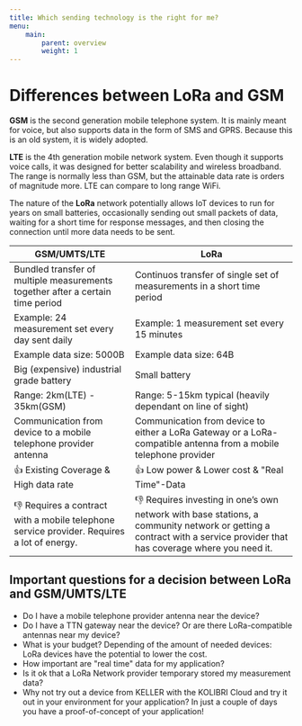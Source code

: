 ```yaml
---
title: Which sending technology is the right for me?
menu:
    main:
        parent: overview
        weight: 1
---
```


# Differences between LoRa and GSM

**GSM** is the second generation mobile telephone system. It is mainly meant for voice, but also supports data in the form of SMS and GPRS. Because this is an old system, it is widely adopted.

**LTE** is the 4th generation mobile network system. Even though it supports voice calls, it was designed for better scalability and wireless broadband. The range is normally less than GSM, but the attainable data rate is orders of magnitude more. LTE can compare to long range WiFi.

The nature of the **LoRa** network potentially allows IoT devices to run for years on small batteries, occasionally sending out small packets of data, waiting for a short time for response messages, and then closing the connection until more data needs to be sent.

GSM/UMTS/LTE    | LoRa
--------|------
| Bundled transfer of multiple measurements together after a certain time period | Continuos transfer of single set of measurements in a short time period | 
| Example: 24 measurement set every day sent daily | Example: 1 measurement set every 15 minutes | 
| Example data size: 5000B  | Example data size: 64B | 
| Big (expensive) industrial grade battery | Small battery  | 
| Range: 2km(LTE) - 35km(GSM) | Range: 5-15km typical (heavily dependant on line of sight) | 
| Communication from device to a mobile telephone provider antenna | Communication from device to either a LoRa Gateway or a LoRa-compatible antenna from a mobile telephone provider | 
| 👍 Existing Coverage & High data rate | 👍 Low power & Lower cost & "Real Time"-Data| 
| 👎  Requires a contract with a mobile telephone service provider. Requires a lot of energy. | 👎 Requires investing in one’s own network with base stations, a community network or getting a contract with a service provider that has coverage where you need it. | 

## Important questions for a decision between LoRa and GSM/UMTS/LTE  
- Do I have a mobile telephone provider antenna near the device?  
- Do I have a TTN gateway near the device? Or are there LoRa-compatible antennas near my device?  
- What is your budget? Depending of the amount of needed devices: LoRa devices have the potential to lower the cost.  
- How important are "real time" data for my application?  
- Is it ok that a LoRa Network provider temporary stored my measurement data?  
- Why not try out a device from KELLER with the KOLIBRI Cloud and try it out in your environment for your application? In just a couple of days you have a proof-of-concept of your application!  
